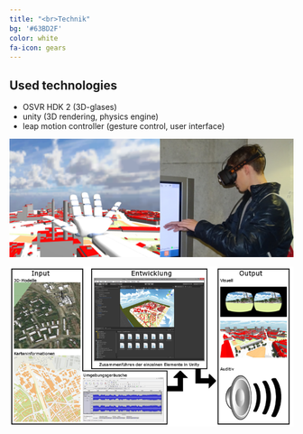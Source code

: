 ```yaml
---
title: "<br>Technik"
bg: '#63BD2F'
color: white
fa-icon: gears
---
```


## Used technologies

- OSVR HDK 2 (3D-glases)
- unity (3D rendering, physics engine)
- leap motion controller (gesture control, user interface)


![imersiv](img/huvis_imersiv.png)

![huvis_tec](img/huvis_tec.png)

